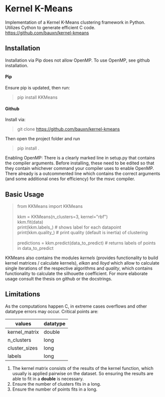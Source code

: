 # Kernel K-Means

Implementation of a Kernel K-Means clustering framework in Python. Utilizes Cython to generate efficient C code. <br>
<https://github.com/bauxn/kernel-kmeans> 
## Installation
Installation via Pip does not allow OpenMP. To use OpenMP, see github installation.
#### Pip
Ensure pip is updated, then run: 

> pip install KKMeans

#### Github

Install via:
> git clone https://github.com/bauxn/kernel-kmeans

Then open the project folder and run
> pip install .

Enabling OpenMP: There is a clearly marked line in setup.py that contains the compiler arguments. Before installing, these need 
to be edited so that they contain whichever command your compiler uses to enable OpenMP. There already is a outcommented line which contains the correct arguments (and some additional ones for efficiency) for the msvc compiler.

## Basic Usage

> from KKMeans import KKMeans <br><br>
> kkm = KKMeans(n_clusters=3, kernel="rbf")<br>
> kkm.fit(data)<br>
> print(kkm.labels_)  # shows label for each datapoint <br>
> print(kkm.quality_)  # print quality (default is inertia) of clustering <br><br>
> predictions = kkm.predict(data_to_predict)  # returns labels of points in data_to_predict<br> 


KKMeans also contains the modules _kernels_ (provides functionality to build kernel matrices / calculate kernels), _elkan_ and _lloyd_ which allow to calculate single iterations of the respective algorithms and _quality_, which contains functionality to calculate the silhouette coefficient.
For more elaborate usage consult the thesis on github or the docstrings.

## Limitations
As the computations happen C, in extreme cases overflows and other datatype errors may occur. Critical points are:

| values | datatype |
| --- | --- |
|kernel_matrix| double | 
|n_clusters| long|
|cluster_sizes| long|
|labels|long|

1. The kernel matrix consists of the results of the kernel function, which usually is applied pairwise on the dataset. So ensuring the results are able to fit in a **double** is necessary. 
2. Ensure the number of clusters fits in a long.
3. Ensure the number of points fits in a long.
